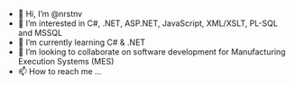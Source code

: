 - 👋 Hi, I’m @nrstnv
- 👀 I’m interested in C#, .NET, ASP.NET, JavaScript, XML/XSLT, PL-SQL and MSSQL
- 🌱 I’m currently learning C# & .NET
- 💞️ I’m looking to collaborate on software development for Manufacturing Execution Systems (MES)
- 📫 How to reach me ...

<!---
nrstnv/nrstnv is a ✨ special ✨ repository because its `README.md` (this file) appears on your GitHub profile.
You can click the Preview link to take a look at your changes.
--->
